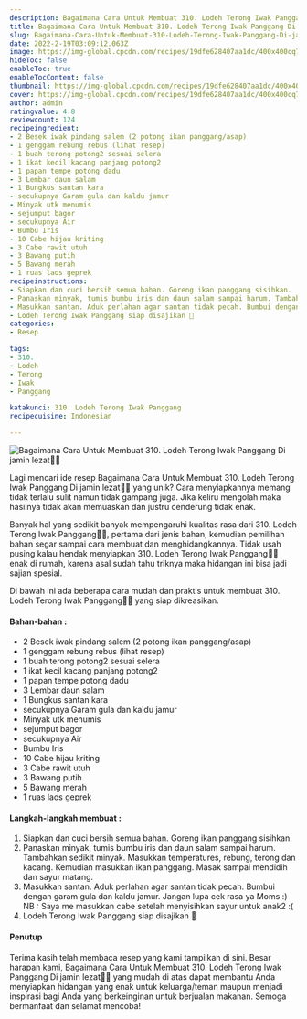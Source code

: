 ```yaml
---
description: Bagaimana Cara Untuk Membuat 310. Lodeh Terong Iwak Panggang Di jamin lezat"
title: Bagaimana Cara Untuk Membuat 310. Lodeh Terong Iwak Panggang Di jamin lezat
slug: Bagaimana-Cara-Untuk-Membuat-310-Lodeh-Terong-Iwak-Panggang-Di-jamin-lezat
date: 2022-2-19T03:09:12.063Z
image: https://img-global.cpcdn.com/recipes/19dfe628407aa1dc/400x400cq70/photo.jpg
hideToc: false
enableToc: true
enableTocContent: false
thumbnail: https://img-global.cpcdn.com/recipes/19dfe628407aa1dc/400x400cq70/photo.jpg
cover: https://img-global.cpcdn.com/recipes/19dfe628407aa1dc/400x400cq70/photo.jpg
author: admin
ratingvalue: 4.8
reviewcount: 124
recipeingredient:
- 2 Besek iwak pindang salem (2 potong ikan panggang/asap)
- 1 genggam rebung rebus (lihat resep)
- 1 buah terong potong2 sesuai selera
- 1 ikat kecil kacang panjang potong2
- 1 papan tempe potong dadu
- 3 Lembar daun salam
- 1 Bungkus santan kara
- secukupnya Garam gula dan kaldu jamur
- Minyak utk menumis
- sejumput bagor
- secukupnya Air
- Bumbu Iris
- 10 Cabe hijau kriting
- 3 Cabe rawit utuh
- 3 Bawang putih
- 5 Bawang merah
- 1 ruas laos geprek
recipeinstructions:
- Siapkan dan cuci bersih semua bahan. Goreng ikan panggang sisihkan.
- Panaskan minyak, tumis bumbu iris dan daun salam sampai harum. Tambahkan sedikit minyak. Masukkan temperatures, rebung, terong dan kacang. Kemudian masukkan ikan panggang. Masak sampai mendidih dan sayur matang.
- Masukkan santan. Aduk perlahan agar santan tidak pecah. Bumbui dengan garam gula dan kaldu jamur. Jangan lupa cek rasa ya Moms :) NB : Saya me masukkan cabe setelah menyisihkan sayur untuk anak2 :(
- Lodeh Terong Iwak Panggang siap disajikan 🥰
categories:
- Resep

tags:
- 310.
- Lodeh
- Terong
- Iwak
- Panggang

katakunci: 310. Lodeh Terong Iwak Panggang
recipecuisine: Indonesian

---
```


![Bagaimana Cara Untuk Membuat 310. Lodeh Terong Iwak Panggang Di jamin lezat👩‍🍳](https://img-global.cpcdn.com/recipes/19dfe628407aa1dc/400x400cq70/photo.jpg)

Lagi mencari ide resep Bagaimana Cara Untuk Membuat 310. Lodeh Terong Iwak Panggang Di jamin lezat👩‍🍳 yang unik? Cara menyiapkannya memang tidak terlalu sulit namun tidak gampang juga. Jika keliru mengolah maka hasilnya tidak akan memuaskan dan justru cenderung tidak enak.

Banyak hal yang sedikit banyak mempengaruhi kualitas rasa dari 310. Lodeh Terong Iwak Panggang👩‍🍳, pertama dari jenis bahan, kemudian pemilihan bahan segar sampai cara membuat dan menghidangkannya. Tidak usah pusing kalau hendak menyiapkan 310. Lodeh Terong Iwak Panggang👩‍🍳 enak di rumah, karena asal sudah tahu triknya maka hidangan ini bisa jadi sajian spesial.

Di bawah ini ada beberapa cara mudah dan praktis untuk membuat 310. Lodeh Terong Iwak Panggang👩‍🍳 yang siap dikreasikan.

<!--inarticleads1-->

#### Bahan-bahan :

- 2 Besek iwak pindang salem (2 potong ikan panggang/asap)
- 1 genggam rebung rebus (lihat resep)
- 1 buah terong potong2 sesuai selera
- 1 ikat kecil kacang panjang potong2
- 1 papan tempe potong dadu
- 3 Lembar daun salam
- 1 Bungkus santan kara
- secukupnya Garam gula dan kaldu jamur
- Minyak utk menumis
- sejumput bagor
- secukupnya Air
- Bumbu Iris
- 10 Cabe hijau kriting
- 3 Cabe rawit utuh
- 3 Bawang putih
- 5 Bawang merah
- 1 ruas laos geprek

<!--inarticleads2-->

#### Langkah-langkah membuat :

1. Siapkan dan cuci bersih semua bahan. Goreng ikan panggang sisihkan.
1. Panaskan minyak, tumis bumbu iris dan daun salam sampai harum. Tambahkan sedikit minyak. Masukkan temperatures, rebung, terong dan kacang. Kemudian masukkan ikan panggang. Masak sampai mendidih dan sayur matang.
1. Masukkan santan. Aduk perlahan agar santan tidak pecah. Bumbui dengan garam gula dan kaldu jamur. Jangan lupa cek rasa ya Moms :) NB : Saya me masukkan cabe setelah menyisihkan sayur untuk anak2 :(
1. Lodeh Terong Iwak Panggang siap disajikan 🥰

#### Penutup

Terima kasih telah membaca resep yang kami tampilkan di sini. Besar harapan kami, Bagaimana Cara Untuk Membuat 310. Lodeh Terong Iwak Panggang Di jamin lezat👩‍🍳 yang mudah di atas dapat membantu Anda menyiapkan hidangan yang enak untuk keluarga/teman maupun menjadi inspirasi bagi Anda yang berkeinginan untuk berjualan makanan. Semoga bermanfaat dan selamat mencoba!
